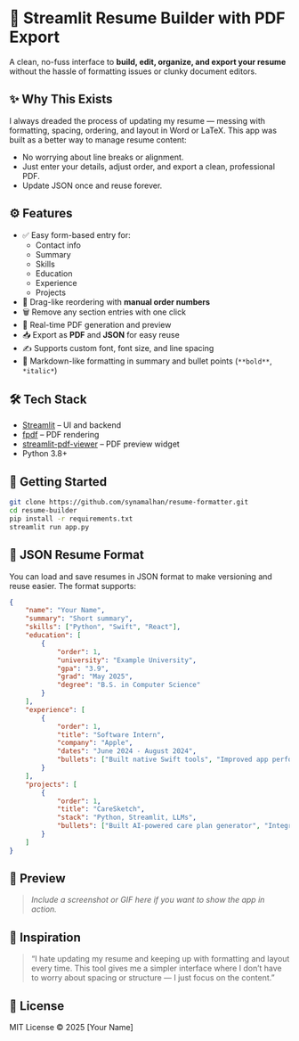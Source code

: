# 📄 Streamlit Resume Builder with PDF Export

A clean, no-fuss interface to **build, edit, organize, and export your resume** without the hassle of formatting issues or clunky document editors.

## ✨ Why This Exists

I always dreaded the process of updating my resume — messing with formatting, spacing, ordering, and layout in Word or LaTeX. This app was built as a better way to manage resume content:  
- No worrying about line breaks or alignment.  
- Just enter your details, adjust order, and export a clean, professional PDF.  
- Update JSON once and reuse forever.

## ⚙️ Features

- ✅ Easy form-based entry for:
    - Contact info
    - Summary
    - Skills
    - Education
    - Experience
    - Projects
- 🔢 Drag-like reordering with **manual order numbers**
- 🗑️ Remove any section entries with one click
- 📄 Real-time PDF generation and preview
- 📥 Export as **PDF** and **JSON** for easy reuse
- ✍️ Supports custom font, font size, and line spacing
- 🧠 Markdown-like formatting in summary and bullet points (`**bold**`, `*italic*`)

## 🛠️ Tech Stack

- [Streamlit](https://streamlit.io/) – UI and backend
- [fpdf](https://pyfpdf.github.io/fpdf2/) – PDF rendering
- [streamlit-pdf-viewer](https://github.com/streamlit-pdf-viewer/streamlit-pdf-viewer) – PDF preview widget
- Python 3.8+

## 🚀 Getting Started

```bash
git clone https://github.com/synamalhan/resume-formatter.git
cd resume-builder
pip install -r requirements.txt
streamlit run app.py
```

## 📁 JSON Resume Format

You can load and save resumes in JSON format to make versioning and reuse easier. The format supports:

```json
{
    "name": "Your Name",
    "summary": "Short summary",
    "skills": ["Python", "Swift", "React"],
    "education": [
        {
            "order": 1,
            "university": "Example University",
            "gpa": "3.9",
            "grad": "May 2025",
            "degree": "B.S. in Computer Science"
        }
    ],
    "experience": [
        {
            "order": 1,
            "title": "Software Intern",
            "company": "Apple",
            "dates": "June 2024 - August 2024",
            "bullets": ["Built native Swift tools", "Improved app performance by 30%"]
        }
    ],
    "projects": [
        {
            "order": 1,
            "title": "CareSketch",
            "stack": "Python, Streamlit, LLMs",
            "bullets": ["Built AI-powered care plan generator", "Integrated PDF export & validation"]
        }
    ]
}
```

## 📸 Preview

> *Include a screenshot or GIF here if you want to show the app in action.*

## 🧠 Inspiration

> “I hate updating my resume and keeping up with formatting and layout every time. This tool gives me a simpler interface where I don’t have to worry about spacing or structure — I just focus on the content.”

## 📃 License

MIT License © 2025 [Your Name]
